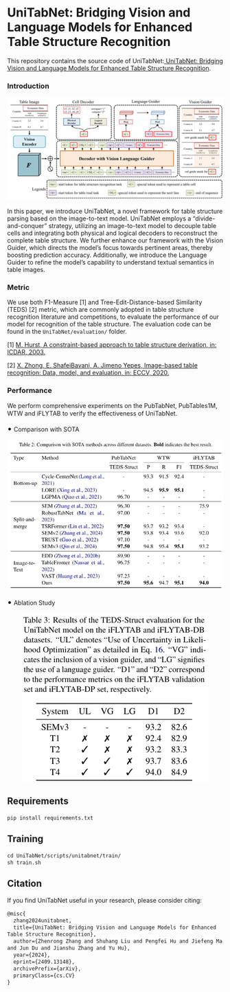 # UniTabNet: Bridging Vision and Language Models for Enhanced Table Structure Recognition

This repository contains the source code of UniTabNet:[ UniTabNet: Bridging Vision and Language Models for Enhanced Table Structure Recognition](https://arxiv.org/abs/2409.13148).

### Introduction

<p align="center">
  <img src="./images/UniTabNet.png" alt="UniTabNet">
</p>
 In this paper, we introduce UniTabNet, a novel framework for table structure parsing based on the image-to-text model. UniTabNet employs a “divide-and-conquer” strategy, utilizing an image-to-text model to decouple table cells and integrating both physical and logical decoders to reconstruct the complete table structure. We further enhance our framework with the Vision Guider, which directs the model’s focus towards pertinent areas, thereby boosting prediction accuracy. Additionally, we introduce the Language Guider to refine the model’s capability to understand textual semantics in table images. 



### Metric

We use both F1-Measure [1] and Tree-Edit-Distance-based Similarity (TEDS) [2] metric, which are commonly adopted in table structure recognition literature and competitions, to evaluate the performance of our model for recognition of the table structure. The evaluation code can be found in the `UniTabNet/evaluation/` folder.

[1] [M. Hurst, A constraint-based approach to table structure derivation, in: ICDAR, 2003.](https://ieeexplore.ieee.org/document/1227792)

[2] [X. Zhong, E. ShafeiBavani, A. Jimeno Yepes, Image-based table recognition: Data, model, and evaluation, in: ECCV, 2020.](https://www.ecva.net/papers/eccv_2020/papers_ECCV/papers/123660562.pdf)



### Performance

We perform comprehensive experiments on the PubTabNet, PubTables1M, WTW and iFLYTAB to verify the eﬀectiveness of UniTabNet.

<span style="font-size: 20px;">•</span> Comparison with SOTA

<p align="center">
  <img src="./images/Comparison_with_SOTA.png" alt="Comparison_with_SOTA">
</p>



<span style="font-size: 20px;">•</span> Ablation Study

<p align="center">
  <img src="./images/Ablation_Study.png" alt="Ablation_Study">
</p>

## Requirements



```
pip install requirements.txt
```



## Training



```
cd UniTabNet/scripts/unitabnet/train/
sh train.sh
```



## Citation



If you find UniTabNet useful in your research, please consider citing:

```
@misc{
  zhang2024unitabnet,
  title={UniTabNet: Bridging Vision and Language Models for Enhanced Table Structure Recognition}, 
  author={Zhenrong Zhang and Shuhang Liu and Pengfei Hu and Jiefeng Ma and Jun Du and Jianshu Zhang and Yu Hu},
  year={2024},
  eprint={2409.13148},
  archivePrefix={arXiv},
  primaryClass={cs.CV}
}
```
